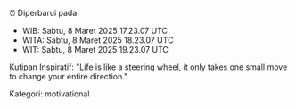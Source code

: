 ⏰ Diperbarui pada:
- WIB: Sabtu, 8 Maret 2025 17.23.07 UTC
- WITA: Sabtu, 8 Maret 2025 18.23.07 UTC
- WIT: Sabtu, 8 Maret 2025 19.23.07 UTC

Kutipan Inspiratif:
"Life is like a steering wheel, it only takes one small move to change your entire direction."


Kategori: motivational

